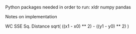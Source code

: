 Python packages needed in order to run:
  xldr
  numpy
  pandas



Notes on implementation

WC SSE
Sq. Distance
  sqrt(
    ((x1 - x0) ** 2) -
    ((y1 - y0) ** 2)
    )
